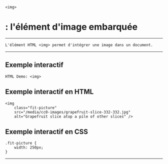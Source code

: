     <img> 
# **: l'élément d'image embarquée**

---

    L'élément HTML <img> permet d'intégrer une image dans un document.

---



## **Exemple interactif**

    HTML Demo: <img>

## **Exemple interactif en HTML**

    <img
        class="fit-picture"
        src="/media/cc0-images/grapefruit-slice-332-332.jpg"
        alt="Grapefruit slice atop a pile of other slices" />

## **Exemple interactif en CSS**

    .fit-picture {
        width: 250px;
    }

---